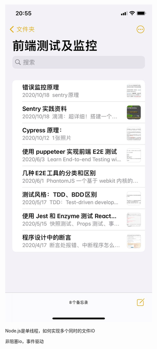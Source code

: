 ![image-20201102174652358](imge/image-20201102174652358.png)

Node.js是单线程，如何实现多个同时的文件IO

非阻塞io，事件驱动

